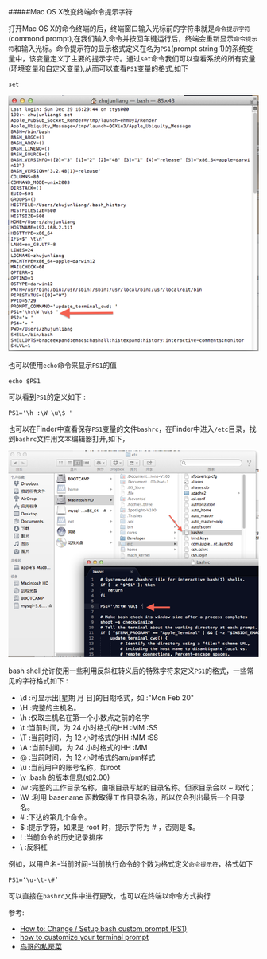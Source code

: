 #####Mac OS X改变终端命令提示字符

打开Mac OS X的命令终端的后，终端窗口输入光标前的字符串就是`命令提示字符`(commond prompt),在我们输入命令并按回车键运行后，终端会重新显示`命令提示符`和输入光标。命令提示符的显示格式定义在名为`PS1`(prompt string 1)的系统变量中，该变量定义了主要的提示字符。通过`set`命令我们可以查看系统的所有变量(环境变量和自定义变量),从而可以查看`PS1`变量的格式,如下

	set
	
![set][1]
	
也可以使用`echo`命令来显示`PS1`的值
	
	echo $PS1
	
可以看到`PS1`的定义如下 :

	PS1='\h :\W \u\$ '
	
也可以在Finder中查看保存`PS1`变量的文件`bashrc`，在Finder中进入`/etc`目录，找到`bashrc`文件用文本编辑器打开,如下，

![bashrc][2]

bash shell允许使用一些利用反斜杠转义后的特殊字符来定义`PS1`的格式，一些常见的字符格式如下 :

+ \d :可显示出[星期 月 日]的日期格式，如 :"Mon Feb 20"
+ \H :完整的主机名。
+ \h :仅取主机名在第一个小数点之前的名字
+ \t :当前时间，为 24 小时格式的HH :MM :SS
+ \T :当前时间，为 12 小时格式的HH :MM :SS
+ \A :当前时间，为 24 小时格式的HH :MM
+ \@ :当前时间，为 12 小时格式的am/pm样式
+ \u :当前用户的账号名称，如root
+ \v :bash 的版本信息(如2.00)
+ \w :完整的工作目录名称，由根目录写起的目录名称。但家目录会以 ~ 取代；
+ \W :利用 basename 函数取得工作目录名称，所以仅会列出最后一个目录名。
+ \# :下达的第几个命令。
+ \$ :提示字符，如果是 root 时，提示字符为 # ，否则是 $。
+ \! :当前命令的历史记录排序
+ \\ :反斜杠

例如，以用户名-当前时间-当前执行命令的个数为格式定义`命令提示符`，格式如下

	PS1=‘\u-\t-\#’
	
可以直接在`bashrc`文件中进行更改，也可以在终端以命令方式执行

参考:

+ [How to: Change / Setup bash custom prompt (PS1)](http://www.cyberciti.biz/tips/howto-linux-unix-bash-shell-setup-prompt.html)
+ [how to customize your terminal prompt](http://osxdaily.com/2006/12/11/how-to-customize-your-terminal-prompt/)
+ [鸟哥的私房菜](http://vbird.dic.ksu.edu.tw/linux_basic/0320bash_2.php#set)

[1]: 1.png
[2]: 2.png